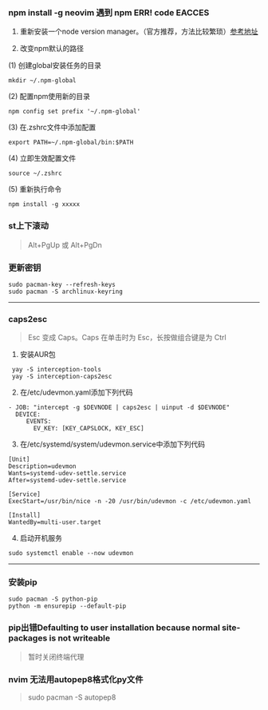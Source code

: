 ### npm install -g neovim 遇到 npm ERR! code EACCES

1. 重新安装一个node version manager。（官方推荐，方法比较繁琐）[参考地址](https://docs.npmjs.com/downloading-and-installing-node-js-and-npm)


2. 改变npm默认的路径

(1) 创建global安装任务的目录 
```
mkdir ~/.npm-global
```
(2) 配置npm使用新的目录
```
npm config set prefix '~/.npm-global'
```
(3) 在.zshrc文件中添加配置
```
export PATH=~/.npm-global/bin:$PATH
```
(4) 立即生效配置文件
```
source ~/.zshrc
```
(5) 重新执行命令
```
npm install -g xxxxx
```


### st上下滚动
> Alt+PgUp 或 Alt+PgDn


### 更新密钥
```
sudo pacman-key --refresh-keys
sudo pacman -S archlinux-keyring
```
---

### caps2esc
> Esc 变成 Caps。Caps 在单击时为 Esc，长按做组合键是为 Ctrl

1. 安装AUR包
```
 yay -S interception-tools
 yay -S interception-caps2esc
```

2. 在/etc/udevmon.yaml添加下列代码

```
- JOB: "intercept -g $DEVNODE | caps2esc | uinput -d $DEVNODE"
  DEVICE:
     EVENTS:
       EV_KEY: [KEY_CAPSLOCK, KEY_ESC]
```


3. 在/etc/systemd/system/udevmon.service中添加下列代码

```
[Unit]
Description=udevmon
Wants=systemd-udev-settle.service
After=systemd-udev-settle.service

[Service]
ExecStart=/usr/bin/nice -n -20 /usr/bin/udevmon -c /etc/udevmon.yaml

[Install]
WantedBy=multi-user.target
```

4. 启动开机服务

```
sudo systemctl enable --now udevmon
```
---
### 安装pip
```
sudo pacman -S python-pip
python -m ensurepip --default-pip
```

### pip出错Defaulting to user installation because normal site-packages is not writeable
> 暂时关闭终端代理


### nvim 无法用autopep8格式化py文件
> sudo pacman -S autopep8
